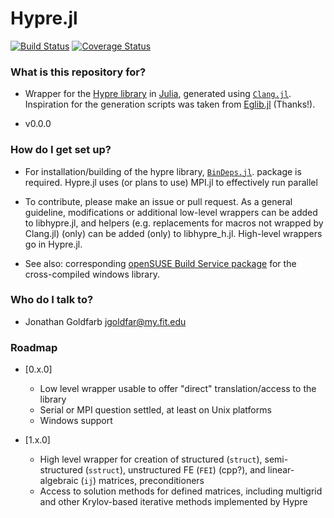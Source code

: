 Hypre.jl
=======
[![Build Status](https://travis-ci.org/jgoldfar/Hypre.jl.svg?branch=master)](https://travis-ci.org/jgoldfar/Hypre.jl)
[![Coverage Status](https://coveralls.io/repos/jgoldfar/Hypre.jl/badge.svg)](https://coveralls.io/r/jgoldfar/Hypre.jl)
### What is this repository for? ###

* Wrapper for the [Hypre library](http://acts.nersc.gov/hypre/) in [Julia](http://julialang.org/), generated using [`Clang.jl`](https://github.com/ihnorton/Clang.jl). Inspiration for the generation scripts was taken from [Eglib.jl](https://github.com/ihnorton/Eglib.jl/blob/master/util/wrap.jl) (Thanks!).

* v0.0.0

### How do I get set up? ###

* For installation/building of the hypre library, [`BinDeps.jl`](https://github.com/JuliaLang/BinDeps.jl). package is required. Hypre.jl uses (or plans to use) MPI.jl to effectively run parallel

* To contribute, please make an issue or pull request. As a general guideline, modifications or additional low-level wrappers can be added to libhypre.jl, and helpers (e.g. replacements for macros not wrapped by Clang.jl) (only) can be added (only) to libhypre_h.jl. High-level wrappers go in Hypre.jl.

* See also: corresponding [openSUSE Build Service package](https://build.opensuse.org/package/show/home:jgoldfar/mingw64-hypre) for the cross-compiled windows library.

### Who do I talk to? ###

* Jonathan Goldfarb <jgoldfar@my.fit.edu>

### Roadmap ###

- [0.x.0]
    - Low level wrapper usable to offer "direct" translation/access to the library
    - Serial or MPI question settled, at least on Unix platforms
    - Windows support

- [1.x.0]
    - High level wrapper for creation of structured (`struct`), semi-structured (`sstruct`), unstructured FE (`FEI`) (cpp?), and linear-algebraic (`ij`) matrices, preconditioners
    - Access to solution methods for defined matrices, including multigrid and other Krylov-based iterative methods implemented by Hypre